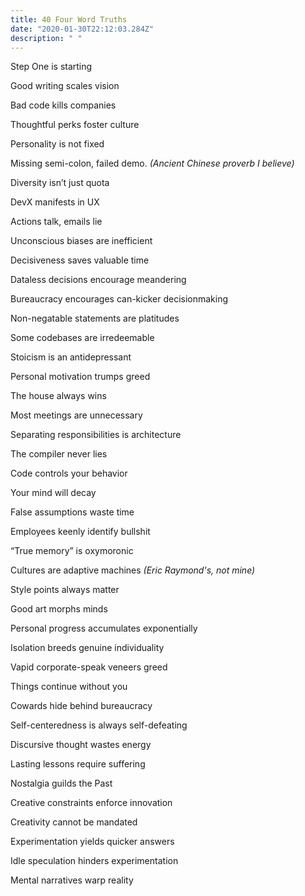 ```yaml
---
title: 40 Four Word Truths
date: "2020-01-30T22:12:03.284Z"
description: " "
---
```


Step One is starting

Good writing scales vision

Bad code kills companies

Thoughtful perks foster culture

Personality is not fixed

Missing semi-colon, failed demo. <i>(Ancient Chinese proverb I believe)</i>

Diversity isn’t just quota

DevX manifests in UX

Actions talk, emails lie

Unconscious biases are inefficient

Decisiveness saves valuable time

Dataless decisions encourage meandering

Bureaucracy encourages can-kicker decisionmaking

Non-negatable statements are platitudes

Some codebases are irredeemable

Stoicism is an antidepressant

Personal motivation trumps greed

The house always wins

Most meetings are unnecessary

Separating responsibilities is architecture

The compiler never lies

Code controls your behavior

Your mind will decay

False assumptions waste time

Employees keenly identify bullshit

“True memory” is oxymoronic

Cultures are adaptive machines <i>(Eric Raymond's, not mine)</i>

Style points always matter

Good art morphs minds

Personal progress accumulates exponentially

Isolation breeds genuine individuality

Vapid corporate-speak veneers greed

Things continue without you

Cowards hide behind bureaucracy

Self-centeredness is always self-defeating

Discursive thought wastes energy

Lasting lessons require suffering

Nostalgia guilds the Past

Creative constraints enforce innovation

Creativity cannot be mandated

Experimentation yields quicker answers

Idle speculation hinders experimentation

Mental narratives warp reality

